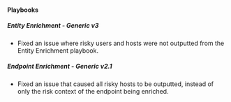 
#### Playbooks

##### Entity Enrichment - Generic v3

- Fixed an issue where risky users and hosts were not outputted from the Entity Enrichment playbook.
##### Endpoint Enrichment - Generic v2.1

- Fixed an issue that caused all risky hosts to be outputted, instead of only the risk context of the endpoint being enriched.